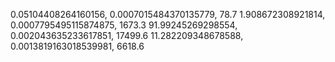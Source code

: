 0.05104408264160156, 0.0007015484370135779, 78.7
1.908672308921814, 0.0007795495115874875, 1673.3
91.99245269298554, 0.002043635233617851, 17499.6
11.282209348678588, 0.0013819163018539981, 6618.6
